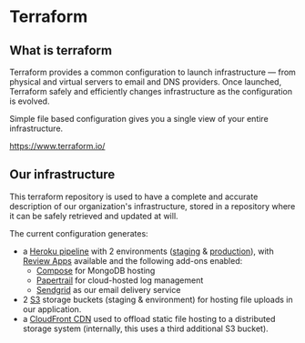 # Terraform

## What is terraform
Terraform provides a common configuration to launch infrastructure — from physical and virtual servers to email and DNS providers. Once launched, Terraform safely and efficiently changes infrastructure as the configuration is evolved.

Simple file based configuration gives you a single view of your entire infrastructure.

https://www.terraform.io/

## Our infrastructure
This terraform repository is used to have a complete and accurate description of our organization's infrastructure, stored in a repository where it can be safely retrieved and updated at will.

The current configuration generates:
- a [Heroku pipeline](https://devcenter.heroku.com/articles/pipelines) with 2 environments ([staging](https://forumorg-staging.herokuapp.com) & [production](https://www.forumorg.org)), with [Review Apps](https://devcenter.heroku.com/articles/github-integration-review-apps) available and the following add-ons enabled:
    * [Compose](https://www.compose.com/databases/mongodb) for MongoDB hosting
    * [Papertrail](https://papertrailapp.com/) for cloud-hosted log management
    * [Sendgrid](https://sendgrid.com/) as our email delivery service
- 2 [S3](https://aws.amazon.com/s3/) storage buckets (staging & environment) for hosting file uploads in our application.
- a [CloudFront CDN](https://aws.amazon.com/fr/cloudfront/) used to offload static file hosting to a distributed storage system (internally, this uses a third additional S3 bucket).